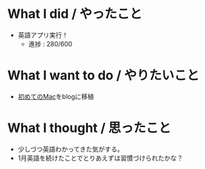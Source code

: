 # What I did / やったこと
- 英語アプリ実行！
  - 進捗 : 280/600

# What I want to do / やりたいこと
- [初めてのMac](https://slideck.io/github.com/yamap55/Slide/20170113/first_mac.md#/)をblogに移植

# What I thought / 思ったこと
- 少しづつ英語わかってきた気がする。
- 1月英語を続けたことでとりあえずは習慣づけられたかな？
